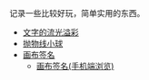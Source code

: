 记录一些比较好玩，简单实用的东西。
* [文字的流光溢彩](https://flymie.github.io/practical/hue-rotate/)
* [抛物线小球](https://flymie.github.io/practical/parabola/)
* [画布签名](https://flymie.github.io/practical/canvasWrite/index_pc.html)
    *   [画布签名(手机端浏览)](https://flymie.github.io/practical/canvasWrite/)
